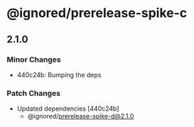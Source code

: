 # @ignored/prerelease-spike-c

## 2.1.0

### Minor Changes

- 440c24b: Bumping the deps

### Patch Changes

- Updated dependencies [440c24b]
  - @ignored/prerelease-spike-d@2.1.0

